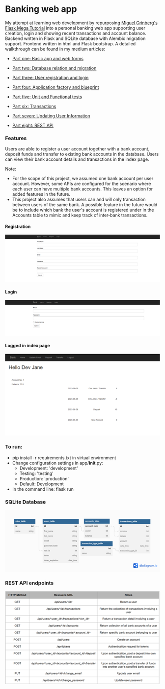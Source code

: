 # Banking web app

My attempt at learning web development by repurposing [Miguel Grinberg's Flask Mega Tutorial](https://blog.miguelgrinberg.com/post/the-flask-mega-tutorial-part-i-hello-world) into a personal banking web app supporting user creation, login and showing recent transactions and account balance. Backend written in Flask and SQLite database with Alembic migration support. Frontend written in html and Flask bootstrap. A detailed walkthrough can be found in my medium articles:

* [Part one: <u>Basic app and web forms</u>](https://medium.com/@sunsethorizonstories/banking-web-app-stories-part-1-8fcc69b80ab2)

* [Part two: <u>Database relation and migration</u>](https://medium.com/@sunsethorizonstories/banking-web-app-stories-part-2-e11ebb4d1703)

* [Part three: <u>User registration and login</u>](https://medium.com/@sunsethorizonstories/banking-web-app-stories-part-3-f116e6fa881b)

* [Part four: <u>Application factory and blueprint</u>](https://medium.com/@sunsethorizonstories/banking-web-app-stories-part-4-e9e66769f293) 

* [Part five: <u>Unit and Functional tests</u>](https://medium.com/@sunsethorizonstories/banking-web-app-stories-part-4-e9e66769f293)

* [Part six: <u>Transactions</u>](https://medium.com/@sunsethorizonstories/banking-web-app-stories-part-6-ca3d14473c59)

* [Part seven: <u>Updating User Information</u>](https://medium.com/@sunsethorizonstories/banking-web-app-stories-part-7-92edd149fc35)

* [Part eight: <u>REST API</u>](https://medium.com/@sunsethorizonstories/banking-web-app-stories-part-8-fa886a921434)

### Features
Users are able to register a user account together with a bank account, deposit funds and transfer to existing bank accounts in the database. Users can view their bank account details and transactions in the index page.

Note: 
* For the scope of this project, we assumed one bank account per user account. However, some APIs are configured for the scenario where each user can have multiple bank accounts. This leaves an option for added features in the future.
* This project also assumes that users can and will only transaction between users of the same bank. A possible feature in the future would be to include which bank the user's account is registered under in the Accounts table to mimic and keep track of inter-bank transactions.

#### Registration
![Register page](/screenshots/register.png "Register page")
#### Login
![Login page](/screenshots/login.png "Login page")
#### Logged in index page
![Index page](/screenshots/index_logged_in_v2.png "Index page")

### To run: 
- pip install -r requirements.txt in virtual environment
- Change configuration settings in app/__init__.py:
  - Development: 'development'
  - Testing: 'testing'
  - Production: 'production'
  - Default: Development
- In the command line: flask run

### SQLite Database
![Database relational figure](/screenshots/banking_web_app_db_diagram.png "Database relational figure")

### REST API endpoints
![REST API endpoints](/screenshots/rest_routes.png "Table containing REST API endpoints")
